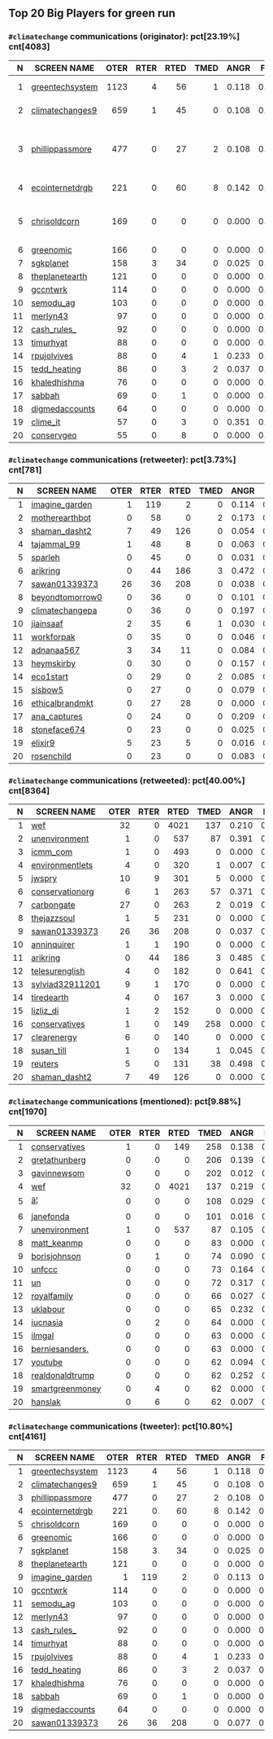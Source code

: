 ## Top 20 Big Players for green run

### `#climatechange` communications (**originator**): pct[23.19%] cnt[4083]

| N| SCREEN NAME                                              | OTER | RTER | RTED | TMED |  ANGR |  FEAR |  SAD  |  JOY  |NOTES|
|-:| -------------------------------------------------------- | ----:|-----:|-----:|-----:| -----:| -----:| -----:| -----:|-----|
| 1| [greentechsystem](https://twitter.com/greentechsystem)   | 1123 |    4 |   56 |    1 | 0.118 | 0.381 | 0.130 | 0.060 | Account suspended|
| 2| [climatechanges9](https://twitter.com/climatechanges9)   |  659 |    1 |   45 |    0 | 0.108 | 0.139 | 0.086 | 0.541 | ENV; selling ClimateChangeShirt|
| 3| [phillippassmore](https://twitter.com/phillippassmore)   |  477 |    0 |   27 |    2 | 0.108 | 0.206 | 0.115 | 0.125 | ENV; Recently completed my PhD examining online communication of climate change.|
| 4| [ecointernetdrgb](https://twitter.com/ecointernetdrgb)   |  221 |    0 |   60 |    8 | 0.142 | 0.279 | 0.107 | 0.148 | Account suspended|
| 5| [chrisoldcorn](https://twitter.com/chrisoldcorn)         |  169 |    0 |    0 |    0 | 0.000 | 0.000 | 0.000 | 0.000 | Difficult; liberal?; tweets strings of hashtags with a link to online article|
| 6| [greenomic](https://twitter.com/greenomic)               |  166 |    0 |    0 |    0 | 0.000 | 0.000 | 0.000 | 0.000 |     |
| 7| [sgkplanet](https://twitter.com/sgkplanet)               |  158 |    3 |   34 |    0 | 0.025 | 0.049 | 0.010 | 0.053 |     |
| 8| [theplanetearth](https://twitter.com/theplanetearth)     |  121 |    0 |    0 |    0 | 0.000 | 0.000 | 0.000 | 0.000 |     |
| 9| [gccntwrk](https://twitter.com/gccntwrk)                 |  114 |    0 |    0 |    0 | 0.000 | 0.000 | 0.000 | 0.406 |     |
|10| [semodu_ag](https://twitter.com/semodu_ag)               |  103 |    0 |    0 |    0 | 0.000 | 0.000 | 0.247 | 0.067 |     |
|11| [merlyn43](https://twitter.com/merlyn43)                 |   97 |    0 |    0 |    0 | 0.000 | 0.000 | 0.000 | 0.000 |     |
|12| [cash_rules_](https://twitter.com/cash_rules_)           |   92 |    0 |    0 |    0 | 0.000 | 0.000 | 0.000 | 0.337 |     |
|13| [timurhyat](https://twitter.com/timurhyat)               |   88 |    0 |    0 |    0 | 0.000 | 0.000 | 0.000 | 0.000 |     |
|14| [rpujolvives](https://twitter.com/rpujolvives)           |   88 |    0 |    4 |    1 | 0.233 | 0.392 | 0.256 | 0.489 |     |
|15| [tedd_heating](https://twitter.com/tedd_heating)         |   86 |    0 |    3 |    2 | 0.037 | 0.102 | 0.000 | 0.366 |     |
|16| [khaledhishma](https://twitter.com/khaledhishma)         |   76 |    0 |    0 |    0 | 0.000 | 0.000 | 0.000 | 0.391 |     |
|17| [sabbah](https://twitter.com/sabbah)                     |   69 |    0 |    1 |    0 | 0.000 | 0.000 | 0.000 | 0.493 |     |
|18| [digmedaccounts](https://twitter.com/digmedaccounts)     |   64 |    0 |    0 |    0 | 0.000 | 0.000 | 0.348 | 0.000 |     |
|19| [clime_it](https://twitter.com/clime_it)                 |   57 |    0 |    3 |    0 | 0.351 | 0.378 | 0.000 | 0.095 |     |
|20| [conservgeo](https://twitter.com/conservgeo)             |   55 |    0 |    8 |    0 | 0.000 | 0.000 | 0.000 | 0.000 |     |


### `#climatechange` communications (retweeter): pct[3.73%] cnt[781]

| N| SCREEN NAME                                              | OTER | RTER | RTED | TMED |  ANGR |  FEAR |  SAD  |  JOY  |NOTES|
|-:| -------------------------------------------------------- | ----:|-----:|-----:|-----:| -----:| -----:| -----:| -----:|-----|
| 1| [imagine_garden](https://twitter.com/imagine_garden)     |    1 |  119 |    2 |    0 | 0.114 | 0.201 | 0.096 | 0.185 |     |
| 2| [motherearthbot](https://twitter.com/motherearthbot)     |    0 |   58 |    0 |    2 | 0.173 | 0.338 | 0.152 | 0.074 |     |
| 3| [shaman_dasht2](https://twitter.com/shaman_dasht2)       |    7 |   49 |  126 |    0 | 0.054 | 0.067 | 0.030 | 0.265 |     |
| 4| [tajammal_99](https://twitter.com/tajammal_99)           |    1 |   48 |    8 |    0 | 0.063 | 0.074 | 0.019 | 0.284 |     |
| 5| [sparleh](https://twitter.com/sparleh)                   |    0 |   45 |    0 |    0 | 0.031 | 0.047 | 0.023 | 0.276 |     |
| 6| [arikring](https://twitter.com/arikring)                 |    0 |   44 |  186 |    3 | 0.472 | 0.040 | 0.034 | 0.083 |     |
| 7| [sawan01339373](https://twitter.com/sawan01339373)       |   26 |   36 |  208 |    0 | 0.038 | 0.047 | 0.026 | 0.263 |     |
| 8| [beyondtomorrow0](https://twitter.com/beyondtomorrow0)   |    0 |   36 |    0 |    0 | 0.101 | 0.153 | 0.103 | 0.073 |     |
| 9| [climatechangepa](https://twitter.com/climatechangepa)   |    0 |   36 |    0 |    0 | 0.197 | 0.272 | 0.167 | 0.140 |     |
|10| [jiainsaaf](https://twitter.com/jiainsaaf)               |    2 |   35 |    6 |    1 | 0.030 | 0.030 | 0.026 | 0.286 |     |
|11| [workforpak](https://twitter.com/workforpak)             |    0 |   35 |    0 |    0 | 0.046 | 0.054 | 0.007 | 0.241 |     |
|12| [adnanaa567](https://twitter.com/adnanaa567)             |    3 |   34 |   11 |    0 | 0.084 | 0.092 | 0.075 | 0.301 |     |
|13| [heymskirby](https://twitter.com/heymskirby)             |    0 |   30 |    0 |    0 | 0.157 | 0.290 | 0.183 | 0.069 |     |
|14| [eco1start](https://twitter.com/eco1start)               |    0 |   29 |    0 |    2 | 0.085 | 0.088 | 0.034 | 0.243 |     |
|15| [sisbow5](https://twitter.com/sisbow5)                   |    0 |   27 |    0 |    0 | 0.079 | 0.190 | 0.131 | 0.031 |     |
|16| [ethicalbrandmkt](https://twitter.com/ethicalbrandmkt)   |    0 |   27 |   28 |    0 | 0.000 | 0.000 | 0.000 | 0.000 |     |
|17| [ana_captures](https://twitter.com/ana_captures)         |    0 |   24 |    0 |    0 | 0.209 | 0.262 | 0.146 | 0.115 |     |
|18| [stoneface674](https://twitter.com/stoneface674)         |    0 |   23 |    0 |    0 | 0.025 | 0.017 | 0.025 | 0.322 |     |
|19| [elixir9](https://twitter.com/elixir9)                   |    5 |   23 |    5 |    0 | 0.016 | 0.072 | 0.005 | 0.336 |     |
|20| [rosenchild](https://twitter.com/rosenchild)             |    0 |   23 |    0 |    0 | 0.083 | 0.458 | 0.117 | 0.118 |     |


### `#climatechange` communications (retweeted): pct[40.00%] cnt[8364]

| N| SCREEN NAME                                              | OTER | RTER | RTED | TMED |  ANGR |  FEAR |  SAD  |  JOY  |NOTES|
|-:| -------------------------------------------------------- | ----:|-----:|-----:|-----:| -----:| -----:| -----:| -----:|-----|
| 1| [wef](https://twitter.com/wef)                           |   32 |    0 | 4021 |  137 | 0.210 | 0.342 | 0.151 | 0.053 |     |
| 2| [unenvironment](https://twitter.com/unenvironment)       |    1 |    0 |  537 |   87 | 0.391 | 0.848 | 0.710 | 0.273 |     |
| 3| [icmm_com](https://twitter.com/icmm_com)                 |    1 |    0 |  493 |    0 | 0.000 | 0.000 | 0.000 | 0.000 |     |
| 4| [environmentlets](https://twitter.com/environmentlets)   |    4 |    0 |  320 |    1 | 0.007 | 0.006 | 0.008 | 0.026 |     |
| 5| [jwspry](https://twitter.com/jwspry)                     |   10 |    9 |  301 |    5 | 0.000 | 0.153 | 0.005 | 0.000 |     |
| 6| [conservationorg](https://twitter.com/conservationorg)   |    6 |    1 |  263 |   57 | 0.371 | 0.433 | 0.375 | 0.225 |     |
| 7| [carbongate](https://twitter.com/carbongate)             |   27 |    0 |  263 |    2 | 0.019 | 0.113 | 0.068 | 0.139 |     |
| 8| [thejazzsoul](https://twitter.com/thejazzsoul)           |    1 |    5 |  231 |    0 | 0.000 | 0.000 | 0.000 | 0.200 |     |
| 9| [sawan01339373](https://twitter.com/sawan01339373)       |   26 |   36 |  208 |    0 | 0.037 | 0.008 | 0.038 | 0.202 |     |
|10| [anninquirer](https://twitter.com/anninquirer)           |    1 |    1 |  190 |    0 | 0.000 | 0.000 | 0.000 | 0.000 |     |
|11| [arikring](https://twitter.com/arikring)                 |    0 |   44 |  186 |    3 | 0.485 | 0.000 | 0.000 | 0.059 |     |
|12| [telesurenglish](https://twitter.com/telesurenglish)     |    4 |    0 |  182 |    0 | 0.641 | 0.568 | 0.000 | 0.022 |     |
|13| [sylviad32911201](https://twitter.com/sylviad32911201)   |    9 |    1 |  170 |    0 | 0.000 | 0.000 | 0.000 | 0.006 |     |
|14| [tiredearth](https://twitter.com/tiredearth)             |    4 |    0 |  167 |    3 | 0.000 | 0.090 | 0.000 | 0.177 |     |
|15| [lizliz_di](https://twitter.com/lizliz_di)               |    1 |    2 |  152 |    0 | 0.000 | 0.359 | 0.512 | 0.000 |     |
|16| [conservatives](https://twitter.com/conservatives)       |    1 |    0 |  149 |  258 | 0.000 | 0.000 | 0.328 | 0.000 |     |
|17| [clearenergy](https://twitter.com/clearenergy)           |    6 |    0 |  140 |    0 | 0.000 | 0.000 | 0.000 | 0.422 |     |
|18| [susan_till](https://twitter.com/susan_till)             |    1 |    0 |  134 |    1 | 0.045 | 0.000 | 0.031 | 0.371 |     |
|19| [reuters](https://twitter.com/reuters)                   |    5 |    0 |  131 |   38 | 0.498 | 0.148 | 0.003 | 0.597 |     |
|20| [shaman_dasht2](https://twitter.com/shaman_dasht2)       |    7 |   49 |  126 |    0 | 0.000 | 0.087 | 0.000 | 0.305 |     |


### `#climatechange` communications (mentioned): pct[9.88%] cnt[1970]

| N| SCREEN NAME                                              | OTER | RTER | RTED | TMED |  ANGR |  FEAR |  SAD  |  JOY  |NOTES|
|-:| -------------------------------------------------------- | ----:|-----:|-----:|-----:| -----:| -----:| -----:| -----:|-----|
| 1| [conservatives](https://twitter.com/conservatives)       |    1 |    0 |  149 |  258 | 0.138 | 0.141 | 0.158 | 0.292 |     |
| 2| [gretathunberg](https://twitter.com/gretathunberg)       |    0 |    0 |    0 |  206 | 0.139 | 0.175 | 0.089 | 0.393 |     |
| 3| [gavinnewsom](https://twitter.com/gavinnewsom)           |    0 |    0 |    0 |  202 | 0.012 | 0.015 | 0.013 | 0.014 |     |
| 4| [wef](https://twitter.com/wef)                           |   32 |    0 | 4021 |  137 | 0.219 | 0.074 | 0.080 | 0.084 |     |
| 5| [â¦](https://twitter.com/â¦)                     |    0 |    0 |    0 |  108 | 0.029 | 0.115 | 0.017 | 0.114 |     |
| 6| [janefonda](https://twitter.com/janefonda)               |    0 |    0 |    0 |  101 | 0.016 | 0.031 | 0.004 | 0.823 |     |
| 7| [unenvironment](https://twitter.com/unenvironment)       |    1 |    0 |  537 |   87 | 0.105 | 0.162 | 0.095 | 0.121 |     |
| 8| [matt_keanmp](https://twitter.com/matt_keanmp)           |    0 |    0 |    0 |   83 | 0.000 | 0.000 | 0.000 | 0.422 |     |
| 9| [borisjohnson](https://twitter.com/borisjohnson)         |    0 |    1 |    0 |   74 | 0.090 | 0.180 | 0.128 | 0.119 |     |
|10| [unfccc](https://twitter.com/unfccc)                     |    0 |    0 |    0 |   73 | 0.164 | 0.214 | 0.043 | 0.371 |     |
|11| [un](https://twitter.com/un)                             |    0 |    0 |    0 |   72 | 0.317 | 0.484 | 0.379 | 0.357 |     |
|12| [royalfamily](https://twitter.com/royalfamily)           |    0 |    0 |    0 |   66 | 0.027 | 0.022 | 0.021 | 0.020 |     |
|13| [uklabour](https://twitter.com/uklabour)                 |    0 |    0 |    0 |   65 | 0.232 | 0.136 | 0.102 | 0.256 |     |
|14| [iucnasia](https://twitter.com/iucnasia)                 |    0 |    2 |    0 |   64 | 0.000 | 0.000 | 0.000 | 0.013 |     |
|15| [ilmgal](https://twitter.com/ilmgal)                     |    0 |    0 |    0 |   63 | 0.000 | 0.010 | 0.014 | 0.000 |     |
|16| [berniesanders.](https://twitter.com/berniesanders.)     |    0 |    0 |    0 |   63 | 0.000 | 0.200 | 0.000 | 0.225 |     |
|17| [youtube](https://twitter.com/youtube)                   |    0 |    0 |    0 |   62 | 0.094 | 0.121 | 0.081 | 0.208 |     |
|18| [realdonaldtrump](https://twitter.com/realdonaldtrump)   |    0 |    0 |    0 |   62 | 0.252 | 0.288 | 0.153 | 0.192 |     |
|19| [smartgreenmoney](https://twitter.com/smartgreenmoney)   |    0 |    4 |    0 |   62 | 0.000 | 0.003 | 0.000 | 0.003 |     |
|20| [hanslak](https://twitter.com/hanslak)                   |    0 |    6 |    0 |   62 | 0.007 | 0.008 | 0.005 | 0.003 |     |


### `#climatechange` communications (tweeter): pct[10.80%] cnt[4161]

| N| SCREEN NAME                                              | OTER | RTER | RTED | TMED |  ANGR |  FEAR |  SAD  |  JOY  |NOTES|
|-:| -------------------------------------------------------- | ----:|-----:|-----:|-----:| -----:| -----:| -----:| -----:|-----|
| 1| [greentechsystem](https://twitter.com/greentechsystem)   | 1123 |    4 |   56 |    1 | 0.118 | 0.380 | 0.130 | 0.060 |     |
| 2| [climatechanges9](https://twitter.com/climatechanges9)   |  659 |    1 |   45 |    0 | 0.108 | 0.138 | 0.086 | 0.540 |     |
| 3| [phillippassmore](https://twitter.com/phillippassmore)   |  477 |    0 |   27 |    2 | 0.108 | 0.206 | 0.115 | 0.125 |     |
| 4| [ecointernetdrgb](https://twitter.com/ecointernetdrgb)   |  221 |    0 |   60 |    8 | 0.142 | 0.279 | 0.107 | 0.148 |     |
| 5| [chrisoldcorn](https://twitter.com/chrisoldcorn)         |  169 |    0 |    0 |    0 | 0.000 | 0.000 | 0.000 | 0.000 |     |
| 6| [greenomic](https://twitter.com/greenomic)               |  166 |    0 |    0 |    0 | 0.000 | 0.000 | 0.000 | 0.000 |     |
| 7| [sgkplanet](https://twitter.com/sgkplanet)               |  158 |    3 |   34 |    0 | 0.025 | 0.048 | 0.010 | 0.054 |     |
| 8| [theplanetearth](https://twitter.com/theplanetearth)     |  121 |    0 |    0 |    0 | 0.000 | 0.000 | 0.000 | 0.000 |     |
| 9| [imagine_garden](https://twitter.com/imagine_garden)     |    1 |  119 |    2 |    0 | 0.113 | 0.199 | 0.095 | 0.183 |     |
|10| [gccntwrk](https://twitter.com/gccntwrk)                 |  114 |    0 |    0 |    0 | 0.000 | 0.000 | 0.000 | 0.406 |     |
|11| [semodu_ag](https://twitter.com/semodu_ag)               |  103 |    0 |    0 |    0 | 0.000 | 0.000 | 0.247 | 0.067 |     |
|12| [merlyn43](https://twitter.com/merlyn43)                 |   97 |    0 |    0 |    0 | 0.000 | 0.000 | 0.000 | 0.000 |     |
|13| [cash_rules_](https://twitter.com/cash_rules_)           |   92 |    0 |    0 |    0 | 0.000 | 0.000 | 0.000 | 0.337 |     |
|14| [timurhyat](https://twitter.com/timurhyat)               |   88 |    0 |    0 |    0 | 0.000 | 0.000 | 0.000 | 0.000 |     |
|15| [rpujolvives](https://twitter.com/rpujolvives)           |   88 |    0 |    4 |    1 | 0.233 | 0.392 | 0.256 | 0.489 |     |
|16| [tedd_heating](https://twitter.com/tedd_heating)         |   86 |    0 |    3 |    2 | 0.037 | 0.102 | 0.000 | 0.366 |     |
|17| [khaledhishma](https://twitter.com/khaledhishma)         |   76 |    0 |    0 |    0 | 0.000 | 0.000 | 0.000 | 0.391 |     |
|18| [sabbah](https://twitter.com/sabbah)                     |   69 |    0 |    1 |    0 | 0.000 | 0.000 | 0.000 | 0.493 |     |
|19| [digmedaccounts](https://twitter.com/digmedaccounts)     |   64 |    0 |    0 |    0 | 0.000 | 0.000 | 0.348 | 0.000 |     |
|20| [sawan01339373](https://twitter.com/sawan01339373)       |   26 |   36 |  208 |    0 | 0.077 | 0.098 | 0.048 | 0.301 |     |
